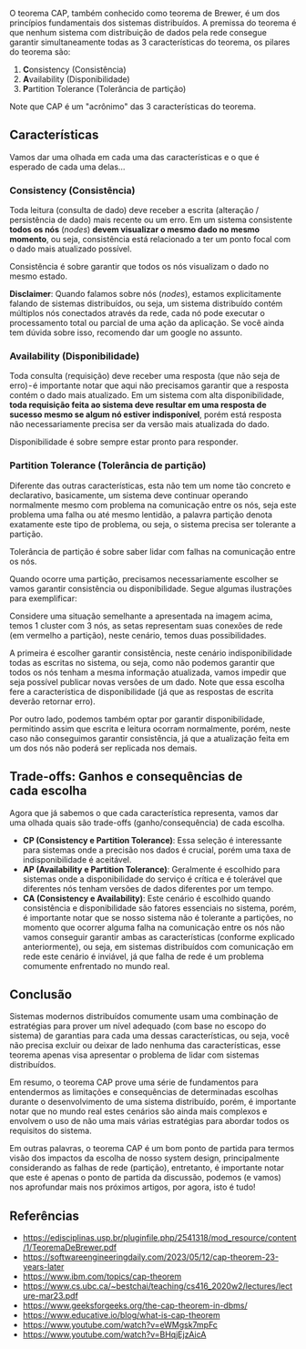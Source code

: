 O teorema CAP, também conhecido como teorema de Brewer, é um dos princípios fundamentais dos sistemas distribuídos. A premissa do teorema é que nenhum sistema com distribuição de dados pela rede consegue garantir simultaneamente todas as 3 características do teorema, os pilares do teorema são:

1. **C**onsistency (Consistência)
2. **A**vailability (Disponibilidade)
3. **P**artition Tolerance (Tolerância de partição)

Note que CAP é um "acrônimo" das 3 características do teorema.

## Características

Vamos dar uma olhada em cada uma das características e o que é esperado de cada uma delas…

### Consistency (Consistência)

Toda leitura (consulta de dado) deve receber a escrita (alteração / persistência de dado) mais recente ou um erro. Em um sistema consistente **todos os nós** (_nodes_) **devem visualizar o mesmo dado no mesmo momento**, ou seja, consistência está relacionado a ter um ponto focal com o dado mais atualizado possível.

Consistência é sobre garantir que todos os nós visualizam o dado no mesmo estado.

**Disclaimer**: Quando falamos sobre nós (_nodes_), estamos explicitamente falando de sistemas distribuídos, ou seja, um sistema distribuído contém múltiplos nós conectados através da rede, cada nó pode executar o processamento total ou parcial de uma ação da aplicação. Se você ainda tem dúvida sobre isso, recomendo dar um google no assunto.

### Availability (Disponibilidade)

Toda consulta (requisição) deve receber uma resposta (que não seja de erro) - é importante notar que aqui não precisamos garantir que a resposta contém o dado mais atualizado. Em um sistema com alta disponibilidade, **toda requisição feita ao sistema deve resultar em uma resposta de sucesso mesmo se algum nó estiver indisponível**, porém está resposta não necessariamente precisa ser da versão mais atualizada do dado.

Disponibilidade é sobre sempre estar pronto para responder.

### Partition Tolerance (Tolerância de partição)

Diferente das outras características, esta não tem um nome tão concreto e declarativo, basicamente, um sistema deve continuar operando normalmente mesmo com problema na comunicação entre os nós, seja este problema uma falha ou até mesmo lentidão, a palavra partição denota exatamente este tipo de problema, ou seja, o sistema precisa ser tolerante a partição.

Tolerância de partição é sobre saber lidar com falhas na comunicação entre os nós.

Quando ocorre uma partição, precisamos necessariamente escolher se vamos garantir consistência ou disponibilidade. Segue algumas ilustrações para exemplificar:

Considere uma situação semelhante a apresentada na imagem acima, temos 1 cluster com 3 nós, as setas representam suas conexões de rede (em vermelho a partição), neste cenário, temos duas possibilidades.

A primeira é escolher garantir consistência, neste cenário indisponibilidade todas as escritas no sistema, ou seja, como não podemos garantir que todos os nós tenham a mesma informação atualizada, vamos impedir que seja possível publicar novas versões de um dado. Note que essa escolha fere a característica de disponibilidade (já que as respostas de escrita deverão retornar erro).

Por outro lado, podemos também optar por garantir disponibilidade, permitindo assim que escrita e leitura ocorram normalmente, porém, neste caso não conseguimos garantir consistência, já que a atualização feita em um dos nós não poderá ser replicada nos demais.

## Trade-offs: Ganhos e consequências de cada escolha

Agora que já sabemos o que cada característica representa, vamos dar uma olhada quais são trade-offs (ganho/consequência) de cada escolha.

- **CP (Consistency e Partition Tolerance)**: Essa seleção é interessante para sistemas onde a precisão nos dados é crucial, porém uma taxa de indisponibilidade é aceitável.
- **AP (Availability e Partition Tolerance)**: Geralmente é escolhido para sistemas onde a disponibilidade do serviço é crítica e é tolerável que diferentes nós tenham versões de dados diferentes por um tempo.
- **CA (Consistency e Availability)**: Este cenário é escolhido quando consistência e disponibilidade são fatores essenciais no sistema, porém, é importante notar que se nosso sistema não é tolerante a partições, no momento que ocorrer alguma falha na comunicação entre os nós não vamos conseguir garantir ambas as características (conforme explicado anteriormente), ou seja, em sistemas distribuídos com comunicação em rede este cenário é inviável, já que falha de rede é um problema comumente enfrentado no mundo real.

## Conclusão

Sistemas modernos distribuídos comumente usam uma combinação de estratégias para prover um nível adequado (com base no escopo do sistema) de garantias para cada uma dessas características, ou seja, você não precisa excluir ou deixar de lado nenhuma das características, esse teorema apenas visa apresentar o problema de lidar com sistemas distribuídos.

Em resumo, o teorema CAP prove uma série de fundamentos para entendermos as limitações e consequências de determinadas escolhas durante o desenvolvimento de uma sistema distribuído, porém, é importante notar que no mundo real estes cenários são ainda mais complexos e envolvem o uso de não uma mais várias estratégias para abordar todos os requisitos do sistema.

Em outras palavras, o teorema CAP é um bom ponto de partida para termos visão dos impactos da escolha de nosso system design, principalmente considerando as falhas de rede (partição), entretanto, é importante notar que este é apenas o ponto de partida da discussão, podemos (e vamos) nos aprofundar mais nos próximos artigos, por agora, isto é tudo!

## Referências

- <https://edisciplinas.usp.br/pluginfile.php/2541318/mod_resource/content/1/TeoremaDeBrewer.pdf>
- <https://softwareengineeringdaily.com/2023/05/12/cap-theorem-23-years-later>
- <https://www.ibm.com/topics/cap-theorem>
- <https://www.cs.ubc.ca/~bestchai/teaching/cs416_2020w2/lectures/lecture-mar23.pdf>
- <https://www.geeksforgeeks.org/the-cap-theorem-in-dbms/>
- <https://www.educative.io/blog/what-is-cap-theorem>
- <https://www.youtube.com/watch?v=eWMgsk7mpFc>
- <https://www.youtube.com/watch?v=BHqjEjzAicA>
